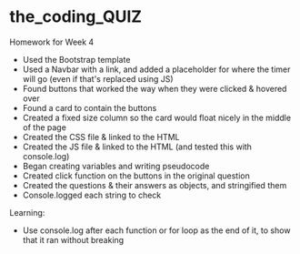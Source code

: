 # the_coding_QUIZ

Homework for Week 4

- Used the Bootstrap template
- Used a Navbar with a link, and added a placeholder for where the timer will go (even if that's replaced using JS)
- Found buttons that worked the way when they were clicked & hovered over
- Found a card to contain the buttons
- Created a fixed size column so the card would float nicely in the middle of the page
- Created the CSS file & linked to the HTML
- Created the JS file & linked to the HTML (and tested this with console.log)
- Began creating variables and writing pseudocode
- Created click function on the buttons in the original question
- Created the questions & their answers as objects, and stringified them
- Console.logged each string to check

Learning:

- Use console.log after each function or for loop as the end of it, to show that it ran without breaking
